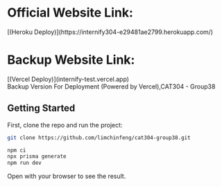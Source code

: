 <h1>Official Website Link:</h1>
[(Heroku Deploy)](https://internify304-e29481ae2799.herokuapp.com/)


<h1>Backup Website Link:</h1>
[(Vercel Deploy)](internify-test.vercel.app)

<br/>
Backup Version For Deployment (Powered by Vercel),CAT304 - Group38

<br/>

## Getting Started

First, clone the repo and run the project:

```bash
git clone https://github.com/limchinfeng/cat304-group38.git

npm ci 
npx prisma generate
npm run dev
```

Open  with your browser to see the result.
